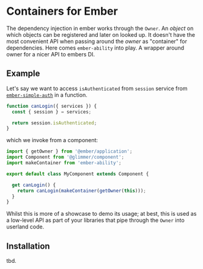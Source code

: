 # Containers for Ember

The dependency injection in ember works through the `Owner`.  An _object_ on
which objects can be registered and later on looked up. It doesn't have the most
convenient API when passing around the _owner_ as "container" for dependencies.
Here comes `ember-ability` into play. A wrapper around owner for a nicer API
to embers DI.

## Example

Let's say we want to access `isAuthenticated` from `session` service from
[`ember-simple-auth`](https://github.com/simplabs/ember-simple-auth) in a
function.

```ts
function canLogin({ services }) {
  const { session } = services;

  return session.isAuthenticated;
}
```

which we invoke from a component:

```ts
import { getOwner } from '@ember/application';
import Component from '@glimmer/component';
import makeContainer from 'ember-ability';

export default class MyComponent extends Component {

  get canLogin() {
    return canLogin(makeContainer(getOwner(this)));
  }
}
```

Whilst this is more of a showcase to demo its usage; at best, this is used as a
low-level API as part of your libraries that pipe through the `Owner` into
userland code.

## Installation

tbd.

